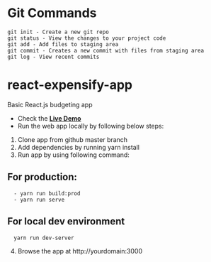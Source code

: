 # Git Commands

```
git init - Create a new git repo
git status - View the changes to your project code
git add - Add files to staging area
git commit - Creates a new commit with files from staging area
git log - View recent commits
```

# react-expensify-app

Basic React.js budgeting app 

* Check the **[Live Demo](https://smacai-react-expensify.herokuapp.com/)**
* Run the web app locally by following below steps:

1. Clone app from github master branch
2. Add dependencies by running yarn install
3. Run app by using following command:

  ## For production:
  ```
    - yarn run build:prod
    - yarn run serve
  ```  
  ## For local dev environment
  ```
    yarn run dev-server
  ```
4. Browse the app at http://yourdomain:3000